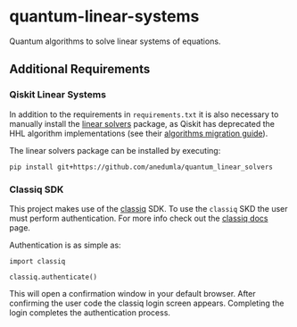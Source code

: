 # quantum-linear-systems
Quantum algorithms to solve linear systems of equations.

## Additional Requirements
### Qiskit Linear Systems
In addition to the requirements in `requirements.txt` it is also necessary to manually install the 
[linear solvers](https://github.com/anedumla/quantum_linear_solvers) package, as Qiskit has deprecated the HHL 
algorithm implementations (see their [algorithms migration guide](https://qiskit.org/documentation/migration_guides/algorithms_migration.html)).

The linear solvers package can be installed by executing:
```
pip install git+https://github.com/anedumla/quantum_linear_solvers
```

### Classiq SDK
This project makes use of the [classiq](https://www.classiq.io/) SDK.
To use the `classiq` SKD the user must perform authentication.
For more info check out the [classiq docs](https://docs.classiq.io/latest/) page.

Authentication is as simple as:
```
import classiq

classiq.authenticate()
```
This will open a confirmation window in your default browser. 
After confirming the user code the classiq login screen appears.
Completing the login completes the authentication process.